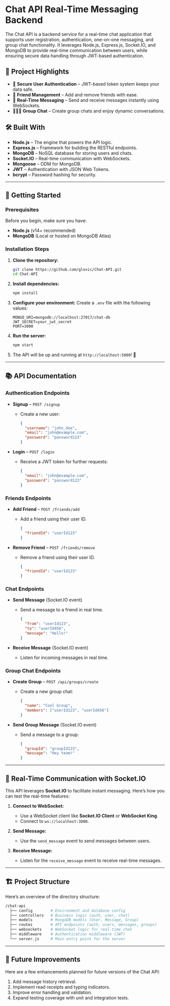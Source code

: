 # Chat API Real-Time Messaging Backend 

The Chat API is a backend service for a real-time chat application that supports user registration, authentication, one-on-one messaging, and group chat functionality. It leverages Node.js, Express.js, Socket.IO, and MongoDB to provide real-time communication between users, while ensuring secure data handling through JWT-based authentication.


## 🎯 Project Highlights

- 🔐 **Secure User Authentication** – JWT-based token system keeps your data safe.
- 👥 **Friend Management** – Add and remove friends with ease.
- 💬 **Real-Time Messaging** – Send and receive messages instantly using WebSockets.
- 🧑‍🤝‍🧑 **Group Chat** – Create group chats and enjoy dynamic conversations.

## 🛠️ Built With

- **Node.js** – The engine that powers the API logic.
- **Express.js** – Framework for building the RESTful endpoints.
- **MongoDB** – NoSQL database for storing users and chats.
- **Socket.IO** – Real-time communication with WebSockets.
- **Mongoose** – ODM for MongoDB.
- **JWT** – Authentication with JSON Web Tokens.
- **bcrypt** – Password hashing for security.

---

## 🚀 Getting Started

### Prerequisites

Before you begin, make sure you have:

- **Node.js** (v14+ recommended)
- **MongoDB** (Local or hosted on MongoDB Atlas)

### Installation Steps

1. **Clone the repository:**
    ```bash
    git clone https://github.com/glovic/Chat-API.git
    cd Chat-API
    ```

2. **Install dependencies:**
    ```bash
    npm install
    ```

3. **Configure your environment:**
    Create a `.env` file with the following values:
    ```
    MONGO_URI=mongodb://localhost:27017/chat-db
    JWT_SECRET=your_jwt_secret
    PORT=3000
    ```

4. **Run the server:**
    ```bash
    npm start
    ```

5. The API will be up and running at `http://localhost:5000`! 🎉

---

## 📚 API Documentation

### Authentication Endpoints

- **Signup** – `POST /signup`
    - Create a new user:
      ```json
      {
        "username": "john_doe",
        "email": "john@example.com",
        "password": "password123"
      }
      ```

- **Login** – `POST /login`
    - Receive a JWT token for further requests:
      ```json
      {
        "email": "john@example.com",
        "password": "password123"
      }
      ```

### Friends Endpoints

- **Add Friend** – `POST /friends/add`
    - Add a friend using their user ID.
      ```json
      {
        "friendId": "userId123"
      }
      ```

- **Remove Friend** – `POST /friends/remove`
    - Remove a friend using their user ID.
      ```json
      {
        "friendId": "userId123"
      }
      ```

### Chat Endpoints

- **Send Message** (Socket.IO event)
    - Send a message to a friend in real time.
      ```json
      {
        "from": "userId123",
        "to": "userId456",
        "message": "Hello!"
      }
      ```

- **Receive Message** (Socket.IO event)
    - Listen for incoming messages in real time.


### Group Chat Endpoints

- **Create Group** – `POST /api/groups/create`
    - Create a new group chat:
      ```json
      {
        "name": "Cool Group",
        "members": ["userId123", "userId456"]
      }
      ```

- **Send Group Message** (Socket.IO event)
    - Send a message to a group:
      ```json
      {
        "groupId": "groupId123",
        "message": "Hey team!"
      }
      ```

---

## 🔄 Real-Time Communication with Socket.IO

This API leverages **Socket.IO** to facilitate instant messaging. Here’s how you can test the real-time features:

1. **Connect to WebSocket:**
    - Use a WebSocket client like **Socket.IO Client** or **WebSocket King**.
    - Connect to `ws://localhost:3000`.

2. **Send Message:**
    - Use the `send_message` event to send messages between users.

3. **Receive Message:**
    - Listen for the `receive_message` event to receive real-time messages.

---

## 🏗️ Project Structure

Here’s an overview of the directory structure:

```bash
/chat-api
  ├── config        # Environment and database config
  ├── controllers   # Business logic (auth, user, chat)
  ├── models        # MongoDB models (User, Message, Group)
  ├── routes        # API endpoints (auth, users, messages, groups)
  ├── websockets    # WebSocket logic for real-time chat
  ├── middleware    # Authentication middleware (JWT)
  └── server.js     # Main entry point for the server
 ```

---

## 🚀 Future Improvements

Here are a few enhancements planned for future versions of the Chat API:
1. Add message history retrieval.
2. Implement read receipts and typing indicators.
3. Improve error handling and validation.
4. Expand testing coverage with unit and integration tests.
